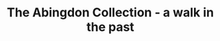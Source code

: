 ---
title: "The Abingdon Collection - a walk in the past"
address: "The Abingdon Collection, 16 Gortnagarn Road, Omagh, Co. Tyrone, BT78 5NW"
tel: "+44 (0)28 8224 3373"
county: "Tyrone"
category: "Museums"
type: "Content"
lat: "54.644710540771484"
lng: "-7.329156398773193"
---